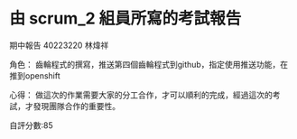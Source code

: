 # 由 scrum_2 組員所寫的考試報告
期中報告 40223220 林煒祥

角色：
齒輪程式的撰寫，推送第四個齒輪程式到github，指定使用推送功能，在推到openshift

心得：
做這次的作業需要大家的分工合作，才可以順利的完成，經過這次的考試，才發現團隊合作的重要性。

自評分數:85